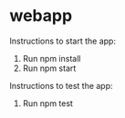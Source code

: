 # webapp

Instructions to start the app:

1. Run npm install
2. Run npm start

Instructions to test the app:

1. Run npm test

